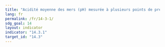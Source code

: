 ```yaml
---
title: "Acidité moyenne des mers (pH) mesurée à plusieurs points de prélèvement représentatifs"
lang: fr
permalink: /fr/14-3-1/
sdg_goal: 14
layout: indicator
indicator: "14.3.1"
target_id: "14.3"
---
```


